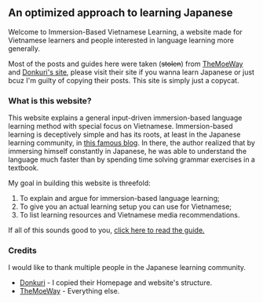 ## An optimized approach to learning Japanese

Welcome to Immersion-Based Vietnamese Learning, a website made for Vietnamese learners and people interested in language learning more generally.

Most of the posts and guides here were taken (~~stolen~~) from [TheMoeWay](https://learnjapanese.moe/) and [Donkuri's site](https://donkuri.github.io/learn-japanese/), please visit their site if you wanna learn Japanese or just bcuz I'm guilty of copying their posts. This site is simply just a copycat.

### What is this website?

This website explains a general input-driven immersion-based language learning method with special focus on Vietnamese. Immersion-based learning is deceptively simple and has its roots, at least in the Japanese learning community, in [this famous blog](http://web.archive.org/web/20230604042706/http://www.alljapaneseallthetime.com/blog). In there, the author realized that by immersing himself constantly in Japanese, he was able to understand the language much faster than by spending time solving grammar exercises in a textbook.


My goal in building this website is threefold:

1.  To explain and argue for immersion-based language learning;
2.  To give you an actual learning setup you can use for Vietnamese;
3.  To list learning resources and Vietnamese media recommendations.

If all of this sounds good to you, [click here to read the guide.](guide.md)

### Credits
I would like to thank multiple people in the Japanese learning community. 

- [Donkuri](https://donkuri.github.io/learn-japanese/) - I copied their Homepage and website's structure.
- [TheMoeWay](https://learnjapanese.moe/) - Everything else.


